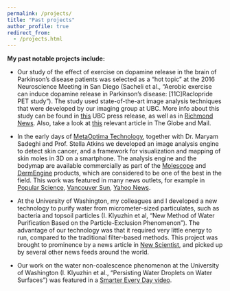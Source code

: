 ```yaml
---
permalink: /projects/
title: "Past projects"
author_profile: true
redirect_from:
  - /projects.html
---
```


**My past notable projects include:**

+ Our study of the effect of exercise on dopamine release in the brain of Parkinson’s disease patients was selected as a “hot topic” at the 2016 Neuroscience Meeting in San Diego (Sacheli et al., “Aerobic exercise can induce dopamine release in Parkinson’s disease: [11C]Raclopride PET study”). The study used state-of-the-art image analysis techniques that were developed by our imaging group at UBC. More info about this study can be found in [this](https://www.med.ubc.ca/news/study-of-exercise-and-parkinsons-disease-yields-encouraging-results/) UBC press release, as well as in [Richmond News](http://www.richmond-news.com/news/weekly-feature/treating-parkinson-s-with-exercise-1.2302652). Also, take a look at [this](http://www.theglobeandmail.com/news/british-columbia/bc-boxing-classes-help-people-with-parkinsons-disease-fight-back/article30732463/) relevant article in The Globe and Mail.

+ In the early days of [MetaOptima Technology](https://metaoptima.com/), together with Dr. Maryam Sadeghi and Prof. Stella Atkins we developed an image analysis engine to detect skin cancer, and a framework for visualization and mapping of skin moles in 3D on a smartphone. The analysis engine and the bodymap are available commercially as part of the [Molescope](https://molescope.com/) and [DermEngine](https://www.dermengine.com/) products, which are considered to be one of the best in the field. This work was featured in many news outlets, for example in [Popular Science](http://www.popsci.com/get-smart-about-melanoma), [Vancouver Sun](http://vancouversun.com/news/staff-blogs/a-medical-microscope-to-attach-to-your-smartphone-for-skin-cancer-screening-and-other-news-from-the-world-congress-of-dermatology), [Yahoo News](https://www.yahoo.com/news/molescope-smartphone-talks-dermatologist-103726970.html).

+ At the University of Washington, my colleagues and I developed a new technology to purify water from micrometer-sized particulates, such as bacteria and topsoil particles (I. Klyuzhin et al, “New Method of Water Purification Based on the Particle-Exclusion Phenomenon”). The advantage of our technology was that it required very little energy to run, compared to the traditional filter-based methods. This project was brought to prominence by a news article in [New Scientist](https://www.newscientist.com/article/dn14324-dirt-repelling-tube-promises-cheap-pure-water/), and picked up by several other news feeds around the world.

+ Our work on the water non-coalescence phenomenon at the University of Washington (I. Klyuzhin et al., “Persisting Water Droplets on Water Surfaces”) was featured in a [Smarter Every Day video](https://www.youtube.com/watch?v=KJDEsAy9RyM&feature=share).